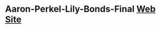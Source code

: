 # Aaron-Perkel-Lily-Bonds-Final <a href="https://aperkel.w3.uvm.edu/cs1080/final/index.php">Web Site</a>
